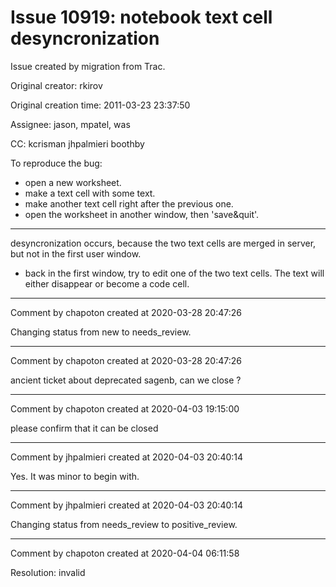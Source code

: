 # Issue 10919: notebook text cell desyncronization

Issue created by migration from Trac.

Original creator: rkirov

Original creation time: 2011-03-23 23:37:50

Assignee: jason, mpatel, was

CC:  kcrisman jhpalmieri boothby

To reproduce the bug:

 * open a new worksheet. 
 * make a text cell with some text.
 * make another text cell right after the previous one.
 * open the worksheet in another window, then 'save&quit'.
----- 
desyncronization occurs, because the two text cells are merged in server, but not in the first user window.
 * back in the first window, try to edit one of the two text cells. The text will either disappear or become a code cell.


---

Comment by chapoton created at 2020-03-28 20:47:26

Changing status from new to needs_review.


---

Comment by chapoton created at 2020-03-28 20:47:26

ancient ticket about deprecated sagenb, can we close ?


---

Comment by chapoton created at 2020-04-03 19:15:00

please confirm that it can be closed


---

Comment by jhpalmieri created at 2020-04-03 20:40:14

Yes. It was minor to begin with.


---

Comment by jhpalmieri created at 2020-04-03 20:40:14

Changing status from needs_review to positive_review.


---

Comment by chapoton created at 2020-04-04 06:11:58

Resolution: invalid
